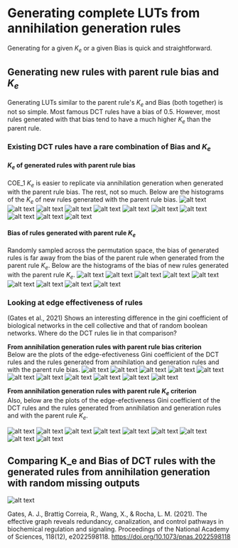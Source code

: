 # Generating complete LUTs from annihilation generation rules

Generating for a given $K_e$ or a given Bias is quick and straightforward.

## Generating new rules with parent rule bias and $K_e$

Generating LUTs similar to the parent rule's $K_e$ and Bias (both together) is not so simple.
Most famous DCT rules have a bias of 0.5.
However, most rules generated with that bias tend to have a much higher $K_e$ than the parent rule.

### Existing DCT rules have a rare combination of Bias and $K_e$

#### $K_e$ of generated rules with parent rule bias

COE_1 $K_e$ is easier to replicate via annihilation generation when generated with the parent rule bias. The rest, not so much.
Below are the histograms of the $K_e$ of new rules generated with the parent rule bias.
![alt text](ke_ABK_annihilation_creation_from_parent_rule_bias.png)
![alt text](ke_COE_1_annihilation_creation_from_parent_rule_bias.png)
![alt text](ke_COE_2_annihilation_creation_from_parent_rule_bias.png)
![alt text](ke_Das_annihilation_creation_from_parent_rule_bias.png)
![alt text](ke_Davis_annihilation_creation_from_parent_rule_bias.png)
![alt text](ke_DMC_annihilation_creation_from_parent_rule_bias.png)
![alt text](ke_GEP_1_annihilation_creation_from_parent_rule_bias.png)
![alt text](ke_GEP_2_annihilation_creation_from_parent_rule_bias.png)
![alt text](ke_GKL_annihilation_creation_from_parent_rule_bias.png)
![alt text](ke_GP_annihilation_creation_from_parent_rule_bias.png)
![alt text](ke_MM401_annihilation_creation_from_parent_rule_bias.png)

#### Bias of rules generated with parent rule $K_e$

Randomly sampled across the permutation space, the bias of generated rules is far away from the bias of the parent rule when generated from the parent rule $K_e$.
Below are the histograms of the bias of new rules generated with the parent rule $K_e$.
![alt text](bias_Das_annihilation_creation_from_parent_rule_ke.png)
![alt text](bias_GEP_1_annihilation_creation_from_parent_rule_ke.png)
![alt text](bias_GEP_2_annihilation_creation_from_parent_rule_ke.png)
![alt text](bias_GKL_annihilation_creation_from_parent_rule_ke.png)
![alt text](bias_GP_annihilation_creation_from_parent_rule_ke.png)
![alt text](bias_MM401_annihilation_creation_from_parent_rule_ke.png)
![alt text](bias_COE_2_annihilation_creation_from_parent_rule_ke.png)
![alt text](bias_Davis_annihilation_creation_from_parent_rule_ke.png)
![alt text](bias_DMC_annihilation_creation_from_parent_rule_ke.png)

### Looking at edge effectiveness of rules

(Gates et al., 2021) Shows an interesting difference in the gini coefficient of biological networks in the cell collective and that of random boolean networks.  Where do the DCT rules lie in that comparison?

**From annihilation generation rules with parent rule bias criterion**\
Below are the plots of the edge-efectiveness Gini coefficient of the DCT rules and the rules generated from annihilation and generation rules and with the parent rule bias.
![alt text](gini_ABK_of_edge_effectiveness_generated_from_annihilation_creation_and_parent_rule_bias.png)
![alt text](gini_COE_1_of_edge_effectiveness_generated_from_annihilation_creation_and_parent_rule_bias.png)
![alt text](gini_COE_2_of_edge_effectiveness_generated_from_annihilation_creation_and_parent_rule_bias.png)
![alt text](gini_Das_of_edge_effectiveness_generated_from_annihilation_creation_and_parent_rule_bias.png)
![alt text](gini_Davis_of_edge_effectiveness_generated_from_annihilation_creation_and_parent_rule_bias.png)
![alt text](gini_DMC_of_edge_effectiveness_generated_from_annihilation_creation_and_parent_rule_bias.png)
![alt text](gini_GEP_1_of_edge_effectiveness_generated_from_annihilation_creation_and_parent_rule_bias.png)
![alt text](gini_GEP_2_of_edge_effectiveness_generated_from_annihilation_creation_and_parent_rule_bias.png)
![alt text](gini_GKL_of_edge_effectiveness_generated_from_annihilation_creation_and_parent_rule_bias.png)
![alt text](gini_GP_of_edge_effectiveness_generated_from_annihilation_creation_and_parent_rule_bias.png)
![alt text](gini_MM401_of_edge_effectiveness_generated_from_annihilation_creation_and_parent_rule_bias.png)

**From annihilation generation rules with parent rule $K_e$ criterion**\
Also, below are the plots of the edge-efectiveness Gini coefficient of the DCT rules and the rules generated from annihilation and generation rules and with the parent rule $K_e$.

![alt text](gini_COE_2_of_edge_effectiveness_generated_from_annihilation_creation_and_parent_rule_Ke.png)
![alt text](gini_Das_of_edge_effectiveness_generated_from_annihilation_creation_and_parent_rule_Ke.png)
![alt text](gini_Davis_of_edge_effectiveness_generated_from_annihilation_creation_and_parent_rule_Ke.png)
![alt text](gini_DMC_of_edge_effectiveness_generated_from_annihilation_creation_and_parent_rule_Ke.png)
![alt text](gini_GEP_1_of_edge_effectiveness_generated_from_annihilation_creation_and_parent_rule_Ke.png)
![alt text](gini_GEP_2_of_edge_effectiveness_generated_from_annihilation_creation_and_parent_rule_Ke.png)
![alt text](gini_GKL_of_edge_effectiveness_generated_from_annihilation_creation_and_parent_rule_Ke.png)
![alt text](gini_GP_of_edge_effectiveness_generated_from_annihilation_creation_and_parent_rule_Ke.png)
![alt text](gini_MM401_of_edge_effectiveness_generated_from_annihilation_creation_and_parent_rule_Ke.png)

## Comparing K_e and Bias of DCT rules with the generated rules from annihilation generation with random missing outputs

![alt text](scatterplots_bias_ke_generated_rules.png)

Gates, A. J., Brattig Correia, R., Wang, X., & Rocha, L. M. (2021). The effective graph reveals redundancy, canalization, and control pathways in biochemical regulation and signaling. Proceedings of the National Academy of Sciences, 118(12), e2022598118. <https://doi.org/10.1073/pnas.2022598118>
